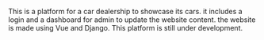 This is a platform for a car dealership to showcase its cars. it includes a login and a dashboard for admin to update the website content.
the website is made using Vue and Django. This platform is still under development.